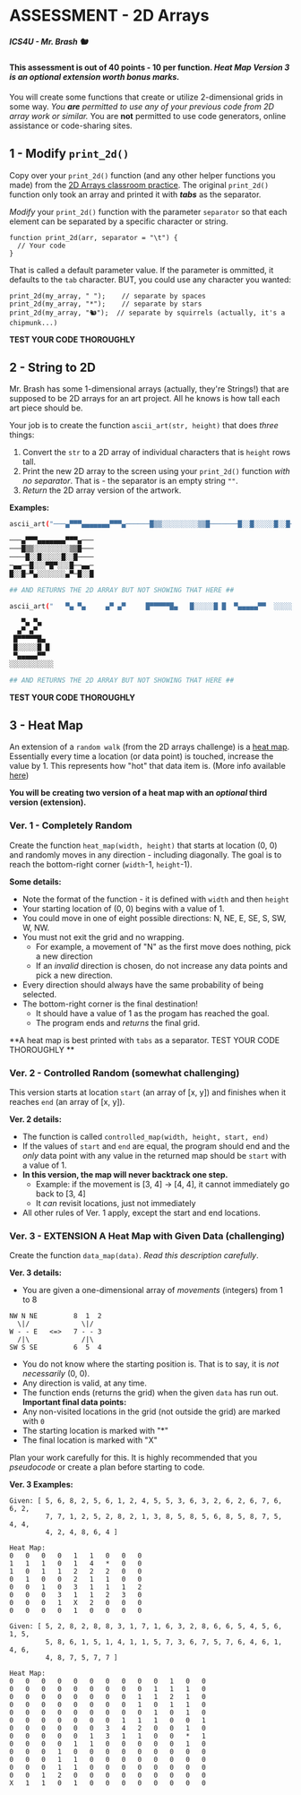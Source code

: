 # ASSESSMENT - 2D Arrays

##### ICS4U - Mr. Brash 🐿️

#### This assessment is out of 40 points - 10 per function. _Heat Map Version 3 is an optional extension worth bonus marks._

You will create some functions that create or utilize 2-dimensional grids in some way. _You **are** permitted to use any of your previous code from 2D array work or similar._ You are **not** permitted to use code generators, online assistance or code-sharing sites.

## 1 - Modify `print_2d()`

Copy over your `print_2d()` function (and any other helper functions you made) from the [2D Arrays classroom practice](https://www.brash.ca/ics4uc/lessons/9). The original `print_2d()` function only took an array and printed it with **_tabs_** as the separator.  

_Modify_ your `print_2d()` function with the parameter `separator` so that each element can be separated by a specific character or string.

```JS
function print_2d(arr, separator = "\t") {
  // Your code
}
```

That is called a default parameter value. If the parameter is ommitted, it defaults to the `tab` character. BUT, you could use any character you wanted:

```JS
print_2d(my_array, " ");    // separate by spaces
print_2d(my_array, "*");    // separate by stars
print_2d(my_array, "🐿️");  // separate by squirrels (actually, it's a chipmunk...)
```

**TEST YOUR CODE THOROUGHLY**

## 2 - String to 2D

Mr. Brash has some 1-dimensional arrays (actually, they're Strings!) that are supposed to be 2D arrays for an art project. All he knows is how tall each art piece should be.

Your job is to create the function `ascii_art(str, height)` that does _three_ things:
1. Convert the `str` to a 2D array of individual characters that is `height` rows tall.
2. Print the new 2D array to the screen using your `print_2d()` function _with no separator_. That is - the separator is an empty string `""`.
3. _Return_ the 2D array version of the artwork.

**Examples:**
```BASH
ascii_art("───▄▀▀▀▄▄▄▄▄▄▄▀▀▀▄──────█▒▒░░░░░░░░░▒▒█───────█░░█░░░░░█░░█─────▄▄──█░░░▀█▀░░░█──▄▄─█░░█─▀▄░░░░░░░▄▀─█░░█", 5);

───▄▀▀▀▄▄▄▄▄▄▄▀▀▀▄───
───█▒▒░░░░░░░░░▒▒█───
────█░░█░░░░░█░░█────
─▄▄──█░░░▀█▀░░░█──▄▄─
█░░█─▀▄░░░░░░░▄▀─█░░█

## AND RETURNS THE 2D ARRAY BUT NOT SHOWING THAT HERE ##

ascii_art("   ▀▄ ▀▄     ▄▀ ▄▀     █▀▀▀▀▀█▄   █░░░░░█ █  ▀▄▄▄▄▄▀▀  ░░░░░░░░░░░", 6);

   ▀▄ ▀▄   
  ▄▀ ▄▀    
 █▀▀▀▀▀█▄  
 █░░░░░█ █ 
 ▀▄▄▄▄▄▀▀  
░░░░░░░░░░░

## AND RETURNS THE 2D ARRAY BUT NOT SHOWING THAT HERE ##
```

**TEST YOUR CODE THOROUGHLY**

## 3 - Heat Map
An extension of a `random walk` (from the 2D arrays challenge) is a [heat map](https://en.wikipedia.org/wiki/Heat_map). Essentially every time a location (or data point) is touched, increase the value by 1. This represents how "hot" that data item is. (More info available [here](https://chartio.com/learn/charts/heatmap-complete-guide/))

**You will be creating two version of a heat map with an _optional_ third version (extension).**

### Ver. 1 - Completely Random

Create the function `heat_map(width, height)` that starts at location (0, 0) and randomly moves in any direction - including diagonally. The goal is to reach the bottom-right corner (`width`-1, `height`-1).  

**Some details:**

- Note the format of the function - it is defined with `width` and then `height`
- Your starting location of (0, 0) begins with a value of 1.
- You could move in one of eight possible directions: N, NE, E, SE, S, SW, W, NW.
- You must not exit the grid and no wrapping.
  - For example, a movement of "N" as the first move does nothing, pick a new direction
  - If an _invalid_ direction is chosen, do not increase any data points and pick a new direction.
- Every direction should always have the same probability of being selected.
- The bottom-right corner is the final destination!
  - It should have a value of 1 as the progam has reached the goal.
  - The program ends and _returns_ the final grid.

**A heat map is best printed with `tabs` as a separator. TEST YOUR CODE THOROUGHLY **

### Ver. 2 - Controlled Random (somewhat challenging)

This version starts at location `start` (an array of [x, y]) and finishes when it reaches `end` (an array of [x, y]).  

**Ver. 2 details:**
- The function is called `controlled_map(width, height, start, end)`
- If the values of `start` and `end` are equal, the program should end and the _only_ data point with any value in the returned map should be `start` with a value of 1.
- **In this version, the map will never backtrack one step.**
  - Example: if the movement is [3, 4] -> [4, 4], it cannot immediately go back to [3, 4]
  - It _can_ revisit locations, just not immediately
- All other rules of Ver. 1 apply, except the start and end locations.

### Ver. 3 - EXTENSION A Heat Map with Given Data (challenging)

Create the function `data_map(data)`. _Read this description carefully_.

**Ver. 3 details:**
- You are given a one-dimensional array of _movements_ (integers) from 1 to 8
```TXT
NW N NE         8  1  2
  \|/             \|/
W - - E   <=>   7 - - 3
  /|\             /|\
SW S SE         6  5  4
```
- You do not know where the starting position is. That is to say, it is _not necessarily_ (0, 0).
- Any direction is valid, at any time.
- The function ends (returns the grid) when the given `data` has run out.
**Important final data points:**
- Any non-visited locations in the grid (not outside the grid) are marked with `0`
- The starting location is marked with "*"
- The final location is marked with "X"

Plan your work carefully for this. It is highly recommended that you _pseudocode_ or create a plan before starting to code.

**Ver. 3 Examples:**

```
Given: [ 5, 6, 8, 2, 5, 6, 1, 2, 4, 5, 5, 3, 6, 3, 2, 6, 2, 6, 7, 6, 6, 2,
         7, 7, 1, 2, 5, 2, 8, 2, 1, 3, 8, 5, 8, 5, 6, 8, 5, 8, 7, 5, 4, 4,
         4, 2, 4, 8, 6, 4 ]

Heat Map:
0	0	0	0	1	1	0	0	0	
1	1	1	0	1	4	*	0	0	
1	0	1	1	2	2	2	0	0	
0	1	0	0	2	1	1	0	0	
0	0	1	0	3	1	1	1	2	
0	0	0	3	1	1	2	3	0	
0	0	0	1	X	2	0	0	0	
0	0	0	0	1	0	0	0	0
```

```
Given: [ 5, 2, 8, 2, 8, 8, 3, 1, 7, 1, 6, 3, 2, 8, 6, 6, 5, 4, 5, 6, 1, 5,
         5, 8, 6, 1, 5, 1, 4, 1, 1, 5, 7, 3, 6, 7, 5, 7, 6, 4, 6, 1, 4, 6,
         4, 8, 7, 5, 7, 7 ]

Heat Map:
0	0	0	0	0	0	0	0	0	0	1	0	0	
0	0	0	0	0	0	0	0	0	1	1	1	0	
0	0	0	0	0	0	0	0	1	1	2	1	0	
0	0	0	0	0	0	0	0	1	0	1	1	0	
0	0	0	0	0	0	0	0	0	1	0	1	0	
0	0	0	0	0	0	0	1	1	1	0	0	1	
0	0	0	0	0	0	3	4	2	0	0	1	0	
0	0	0	0	0	1	3	1	1	0	0	*	1	
0	0	0	0	1	1	0	0	0	0	0	1	0	
0	0	0	1	0	0	0	0	0	0	0	0	0	
0	0	0	1	1	0	0	0	0	0	0	0	0	
0	0	0	1	1	0	0	0	0	0	0	0	0	
0	0	1	2	0	0	0	0	0	0	0	0	0	
X	1	1	0	1	0	0	0	0	0	0	0	0
```

<br><br><br><br>
